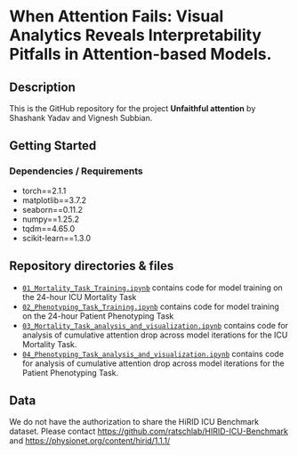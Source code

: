 # When Attention Fails: Visual Analytics Reveals Interpretability Pitfalls in Attention-based Models.

## Description

This is the GitHub repository for the project **Unfaithful attention** by Shashank Yadav and Vignesh Subbian.

## Getting Started

### Dependencies / Requirements
* torch==2.1.1
* matplotlib==3.7.2
* seaborn==0.11.2
* numpy==1.25.2
* tqdm==4.65.0
* scikit-learn==1.3.0


## Repository directories & files
+ [`01_Mortality_Task_Training.ipynb`](01_Mortality_Task_Training.ipynb) contains code for model training on the 24-hour ICU Mortality Task
+ [`02_Phenotyping_Task_Training.ipynb`](02_Phenotyping_Task_Training.ipynb) contains code for model training on the 24-hour Patient Phenotyping Task
+ [`03_Mortality_Task_analysis_and_visualization.ipynb`](03_Mortality_Task_analysis_and_visualization.ipynb) contains code for analysis of cumulative attention drop across model iterations for the ICU Mortality Task.
+ [`04_Phenotyping_Task_analysis_and_visualization.ipynb`](04_Phenotyping_Task_analysis_and_visualization.ipynb) contains code for analysis of cumulative attention drop across model iterations for the Patient Phenotyping Task.

## Data
We do not have the authorization to share the HiRID ICU Benchmark dataset. Please contact https://github.com/ratschlab/HIRID-ICU-Benchmark and https://physionet.org/content/hirid/1.1.1/


